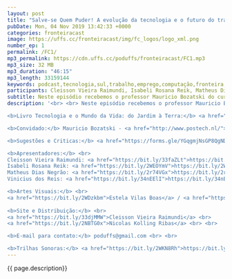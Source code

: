 ```yaml
---
layout: post
title: "Salve-se Quem Puder! A evolução da tecnologia e o futuro do trabalho"
pubDate: Mon, 04 Nov 2019 13:42:33 +0000
categories: fronteiracast
image: https://uffs.cc/fronteiracast/img/fc_logos/logo_xml.png
number_ep: 1
permalink: /FC1/ 
mp3_permalink: https://cdn.uffs.cc/poduffs/fronteiracast/FC1.mp3
mp3_size: 32 MB
mp3_duration: "46:15"
mp3_length: 33159144
keywords: podcast,tecnologia,sul,trabalho,emprego,computação,fronteira,uffs
participants: Cleisson Vieira Raimundi, Isabeli Rosana Reik, Matheus Dias Negrao, Mauricio Bozatski e Vinicius dos Reis
subtitle: Neste episódio recebemos o professor Mauricio Bozatski do curso de Filosofia para falar sobre a evolução do trabalho durante as revoluções industriais e como será o futuro.
description: '<br> <br> Neste episódio recebemos o professor Mauricio Bozatski do curso de Filosofia para falar sobre a evolução do trabalho durante as revoluções industriais e como será o futuro. <br> <br>

<b>Livro Tecnologia e o Mundo da Vida: do Jardim à Terra:</b> <a href="https://bit.ly/2CgwAHj">https://bit.ly/2CgwAHj</a> <br> <br>

<b>Convidado:</b> Mauricio Bozatski - <a href="http://www.postech.nl/">http://www.postech.nl/</a> <br> <br>

<b>Sugestões e Criticas:</b> <a href="https://forms.gle/YGqgmjNsGP8QgNDT8">https://forms.gle/YGqgmjNsGP8QgNDT8</a> <br> <br>

<b>Apresentadores:</b> <br>
Cleisson Vieira Raimundi: <a href="https://bit.ly/33faZLt">https://bit.ly/33faZLt</a> <br> 
Isabeli Rosana Reik: <a href="https://bit.ly/2WEOYmV">https://bit.ly/2WEOYmV</a> <br>
Matheus Dias Negrão: <a href="https://bit.ly/2r74VGx">https://bit.ly/2r74VGx</a> <br>
Vinicius dos Reis: <a href="https://bit.ly/34nEElI">https://bit.ly/34nEElI</a> <br> <br>

<b>Artes Visuais:</b> <br>
<a href="https://bit.ly/2WDzkbm">Estela Vilas Boas</a> / <a href="https://bit.ly/2NK7aaK">Instagram</a> <br> <br> 
 
<b>Site e Distribuição:</b> <br>
<a href="https://bit.ly/33djMMW">Cleisson Vieira Raimundi</a> <br>
<a href="https://bit.ly/2NBTG0x">Nicolas Kolling Ribas</a> <br> <br>

<b>E-mail para contato:</b> poduffs@gmail.com <br> <br>

<b>Trilhas Sonoras:</b> <a href="https://bit.ly/2WKN8Rh">https://bit.ly/2WKN8Rh</a> e <a href="https://bit.ly/36BUyer">https://bit.ly/36BUyer</a> '
---
```



{{ page.description}}
